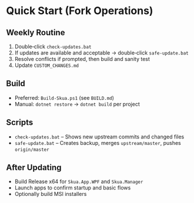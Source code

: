 # Quick Start (Fork Operations)

## Weekly Routine

1. Double‑click `check-updates.bat`
2. If updates are available and acceptable → double‑click `safe-update.bat`
3. Resolve conflicts if prompted, then build and sanity test
4. Update `CUSTOM_CHANGES.md`

## Build

- Preferred: `Build-Skua.ps1` (see `BUILD.md`)
- Manual: `dotnet restore` → `dotnet build` per project

## Scripts

- `check-updates.bat` – Shows new upstream commits and changed files
- `safe-update.bat` – Creates backup, merges `upstream/master`, pushes `origin/master`

## After Updating

- Build Release x64 for `Skua.App.WPF` and `Skua.Manager`
- Launch apps to confirm startup and basic flows
- Optionally build MSI installers
